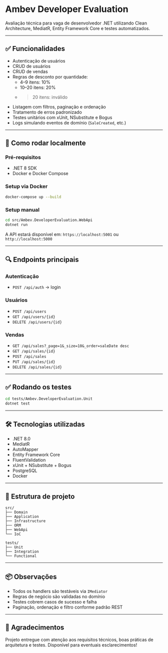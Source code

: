 # Ambev Developer Evaluation

Avaliação técnica para vaga de desenvolvedor .NET utilizando Clean Architecture, MediatR, Entity Framework Core e testes automatizados.

---

## ✅ Funcionalidades

- Autenticação de usuários
- CRUD de usuários
- CRUD de vendas
- Regras de desconto por quantidade:
  - 4–9 itens: 10%
  - 10–20 itens: 20%
  - >20 itens: inválido
- Listagem com filtros, paginação e ordenação
- Tratamento de erros padronizado
- Testes unitários com xUnit, NSubstitute e Bogus
- Logs simulando eventos de domínio (`SaleCreated`, etc.)

---

## 🚀 Como rodar localmente

### Pré-requisitos
- .NET 8 SDK
- Docker e Docker Compose

### Setup via Docker
```bash
docker-compose up --build
```

### Setup manual
```bash
cd src/Ambev.DeveloperEvaluation.WebApi
dotnet run
```

A API estará disponível em: `https://localhost:5001` ou `http://localhost:5000`

---

## 🔍 Endpoints principais

### Autenticação
- `POST /api/auth` → login

### Usuários
- `POST /api/users`
- `GET /api/users/{id}`
- `DELETE /api/users/{id}`

### Vendas
- `GET /api/sales?_page=1&_size=10&_order=saleDate desc`
- `GET /api/sales/{id}`
- `POST /api/sales`
- `PUT /api/sales/{id}`
- `DELETE /api/sales/{id}`

---

## ✅ Rodando os testes

```bash
cd tests/Ambev.DeveloperEvaluation.Unit
dotnet test
```

---

## 🛠️ Tecnologias utilizadas

- .NET 8.0
- MediatR
- AutoMapper
- Entity Framework Core
- FluentValidation
- xUnit + NSubstitute + Bogus
- PostgreSQL
- Docker

---

## 📁 Estrutura de projeto

```text
src/
├── Domain
├── Application
├── Infrastructure
├── ORM
├── WebApi
└── IoC

tests/
├── Unit
├── Integration
└── Functional
```

---

## 📦 Observações

- Todos os handlers são testáveis via `IMediator`
- Regras de negócio são validadas no domínio
- Testes cobrem casos de sucesso e falha
- Paginação, ordenação e filtro conforme padrão REST

---

## 🤝 Agradecimentos

Projeto entregue com atenção aos requisitos técnicos, boas práticas de arquitetura e testes. Disponível para eventuais esclarecimentos!